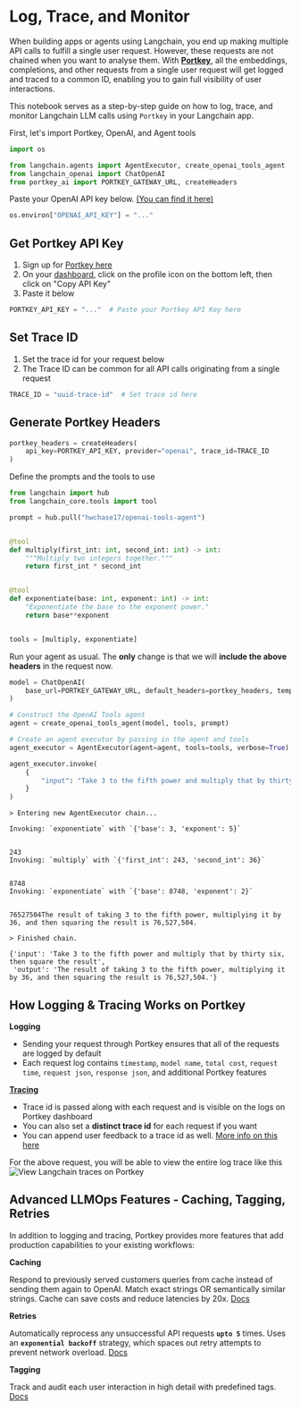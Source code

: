 # Log, Trace, and Monitor

When building apps or agents using Langchain, you end up making multiple API calls to fulfill a single user request. However, these requests are not chained when you want to analyse them. With [**Portkey**](/oss/integrations/providers/portkey/), all the embeddings, completions, and other requests from a single user request will get logged and traced to a common ID, enabling you to gain full visibility of user interactions.

This notebook serves as a step-by-step guide on how to log, trace, and monitor Langchain LLM calls using `Portkey` in your Langchain app.

First, let's import Portkey, OpenAI, and Agent tools


```python
import os

from langchain.agents import AgentExecutor, create_openai_tools_agent
from langchain_openai import ChatOpenAI
from portkey_ai import PORTKEY_GATEWAY_URL, createHeaders
```

Paste your OpenAI API key below. [(You can find it here)](https://platform.openai.com/account/api-keys)


```python
os.environ["OPENAI_API_KEY"] = "..."
```

## Get Portkey API Key
1. Sign up for [Portkey here](https://app.portkey.ai/signup)
2. On your [dashboard](https://app.portkey.ai/), click on the profile icon on the bottom left, then click on "Copy API Key"
3. Paste it below


```python
PORTKEY_API_KEY = "..."  # Paste your Portkey API Key here
```

## Set Trace ID
1. Set the trace id for your request below
2. The Trace ID can be common for all API calls originating from a single request


```python
TRACE_ID = "uuid-trace-id"  # Set trace id here
```

## Generate Portkey Headers


```python
portkey_headers = createHeaders(
    api_key=PORTKEY_API_KEY, provider="openai", trace_id=TRACE_ID
)
```

Define the prompts and the tools to use


```python
from langchain import hub
from langchain_core.tools import tool

prompt = hub.pull("hwchase17/openai-tools-agent")


@tool
def multiply(first_int: int, second_int: int) -> int:
    """Multiply two integers together."""
    return first_int * second_int


@tool
def exponentiate(base: int, exponent: int) -> int:
    "Exponentiate the base to the exponent power."
    return base**exponent


tools = [multiply, exponentiate]
```

Run your agent as usual. The **only** change is that we will **include the above headers** in the request now.


```python
model = ChatOpenAI(
    base_url=PORTKEY_GATEWAY_URL, default_headers=portkey_headers, temperature=0
)

# Construct the OpenAI Tools agent
agent = create_openai_tools_agent(model, tools, prompt)

# Create an agent executor by passing in the agent and tools
agent_executor = AgentExecutor(agent=agent, tools=tools, verbose=True)

agent_executor.invoke(
    {
        "input": "Take 3 to the fifth power and multiply that by thirty six, then square the result"
    }
)
```
```output
> Entering new AgentExecutor chain...

Invoking: `exponentiate` with `{'base': 3, 'exponent': 5}`


243
Invoking: `multiply` with `{'first_int': 243, 'second_int': 36}`


8748
Invoking: `exponentiate` with `{'base': 8748, 'exponent': 2}`


76527504The result of taking 3 to the fifth power, multiplying it by 36, and then squaring the result is 76,527,504.

> Finished chain.
```


```output
{'input': 'Take 3 to the fifth power and multiply that by thirty six, then square the result',
 'output': 'The result of taking 3 to the fifth power, multiplying it by 36, and then squaring the result is 76,527,504.'}
```


## How Logging & Tracing Works on Portkey

**Logging**
- Sending your request through Portkey ensures that all of the requests are logged by default
- Each request log contains `timestamp`, `model name`, `total cost`, `request time`, `request json`, `response json`, and additional Portkey features

**[Tracing](https://portkey.ai/docs/product/observability-modern-monitoring-for-llms/traces)**
- Trace id is passed along with each request and is visible on the logs on Portkey dashboard
- You can also set a **distinct trace id** for each request if you want
- You can append user feedback to a trace id as well. [More info on this here](https://portkey.ai/docs/product/observability-modern-monitoring-for-llms/feedback)

For the above request, you will be able to view the entire log trace like this
![View Langchain traces on Portkey](https://assets.portkey.ai/docs/agent_tracing.gif)

## Advanced LLMOps Features - Caching, Tagging, Retries

In addition to logging and tracing, Portkey provides more features that add production capabilities to your existing workflows:

**Caching**

Respond to previously served customers queries from cache instead of sending them again to OpenAI. Match exact strings OR semantically similar strings. Cache can save costs and reduce latencies by 20x. [Docs](https://portkey.ai/docs/product/ai-gateway-streamline-llm-integrations/cache-simple-and-semantic)

**Retries**

Automatically reprocess any unsuccessful API requests **`upto 5`** times. Uses an **`exponential backoff`** strategy, which spaces out retry attempts to prevent network overload. [Docs](https://portkey.ai/docs/product/ai-gateway-streamline-llm-integrations)

**Tagging**

Track and audit each user interaction in high detail with predefined tags. [Docs](https://portkey.ai/docs/product/observability-modern-monitoring-for-llms/metadata)

